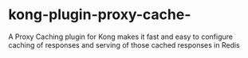 # kong-plugin-proxy-cache-
A Proxy Caching plugin for Kong makes it fast and easy to configure caching of responses and serving of those cached responses in Redis
